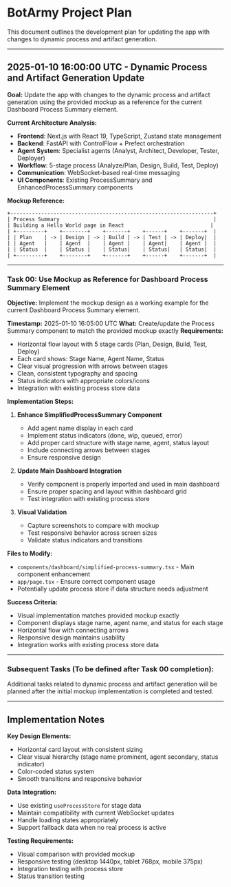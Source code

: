 # BotArmy Project Plan

This document outlines the development plan for updating the app with changes to dynamic process and artifact generation.

---

## 2025-01-10 16:00:00 UTC - Dynamic Process and Artifact Generation Update

**Goal:** Update the app with changes to the dynamic process and artifact generation using the provided mockup as a reference for the current Dashboard Process Summary element.

**Current Architecture Analysis:**
- **Frontend**: Next.js with React 19, TypeScript, Zustand state management
- **Backend**: FastAPI with ControlFlow + Prefect orchestration  
- **Agent System**: Specialist agents (Analyst, Architect, Developer, Tester, Deployer)
- **Workflow**: 5-stage process (Analyze/Plan, Design, Build, Test, Deploy)
- **Communication**: WebSocket-based real-time messaging
- **UI Components**: Existing ProcessSummary and EnhancedProcessSummary components

**Mockup Reference:**
```
+------------------------------------------------------------------+
| Process Summary                                                  |
| Building a Hello World page in React                            |
| +---------+    +--------+    +-------+    +------+    +-------+  |
| | Plan    | -> | Design | -> | Build | -> | Test | -> | Deploy|  |
| | Agent   |    | Agent  |    | Agent |    | Agent|    | Agent |  |
| | Status  |    | Status |    | Status|    | Status|   | Status|  |
| +---------+    +--------+    +-------+    +------+    +-------+  |
```

---

### **Task 00: Use Mockup as Reference for Dashboard Process Summary Element**

**Objective:** Implement the mockup design as a working example for the current Dashboard Process Summary element.

**Timestamp:** 2025-01-10 16:05:00 UTC
**What:** Create/update the Process Summary component to match the provided mockup exactly
**Requirements:**
- Horizontal flow layout with 5 stage cards (Plan, Design, Build, Test, Deploy)
- Each card shows: Stage Name, Agent Name, Status
- Clear visual progression with arrows between stages
- Clean, consistent typography and spacing
- Status indicators with appropriate colors/icons
- Integration with existing process store data

**Implementation Steps:**
1. **Enhance SimplifiedProcessSummary Component**
   - Add agent name display in each card
   - Implement status indicators (done, wip, queued, error)
   - Add proper card structure with stage name, agent, status layout
   - Include connecting arrows between stages
   - Ensure responsive design

2. **Update Main Dashboard Integration**
   - Verify component is properly imported and used in main dashboard
   - Ensure proper spacing and layout within dashboard grid
   - Test integration with existing process store

3. **Visual Validation**
   - Capture screenshots to compare with mockup
   - Test responsive behavior across screen sizes
   - Validate status indicators and transitions

**Files to Modify:**
- `components/dashboard/simplified-process-summary.tsx` - Main component enhancement
- `app/page.tsx` - Ensure correct component usage
- Potentially update process store if data structure needs adjustment

**Success Criteria:**
- Visual implementation matches provided mockup exactly
- Component displays stage name, agent name, and status for each stage
- Horizontal flow with connecting arrows
- Responsive design maintains usability
- Integration works with existing process store data

---

### **Subsequent Tasks (To be defined after Task 00 completion):**

Additional tasks related to dynamic process and artifact generation will be planned after the initial mockup implementation is completed and tested.

---

## Implementation Notes

**Key Design Elements:**
- Horizontal card layout with consistent sizing
- Clear visual hierarchy (stage name prominent, agent secondary, status indicator)
- Color-coded status system
- Smooth transitions and responsive behavior

**Data Integration:**
- Use existing `useProcessStore` for stage data
- Maintain compatibility with current WebSocket updates
- Handle loading states appropriately
- Support fallback data when no real process is active

**Testing Requirements:**
- Visual comparison with provided mockup
- Responsive testing (desktop 1440px, tablet 768px, mobile 375px)
- Integration testing with process store
- Status transition testing